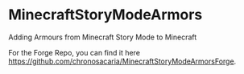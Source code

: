 # MinecraftStoryModeArmors
 Adding Armours from Minecraft Story Mode to Minecraft

For the Forge Repo, you can find it here https://github.com/chronosacaria/MinecraftStoryModeArmorsForge.
